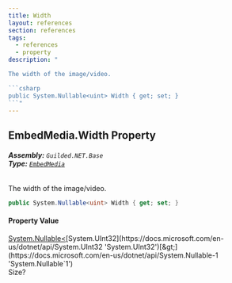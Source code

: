 ```yaml
---
title: Width
layout: references
section: references
tags:
  - references
  - property
description: "

The width of the image/video.

```csharp
public System.Nullable<uint> Width { get; set; }
```"
---
```


## EmbedMedia.Width Property
###### **Assembly:** `Guilded.NET.Base`<br/>**Type:** [`EmbedMedia`](EmbedMedia 'Guilded.NET.Base.Embeds.EmbedMedia')

The width of the image/video.

```csharp
public System.Nullable<uint> Width { get; set; }
```

#### Property Value
[System.Nullable&lt;](https://docs.microsoft.com/en-us/dotnet/api/System.Nullable-1 'System.Nullable`1')[System.UInt32](https://docs.microsoft.com/en-us/dotnet/api/System.UInt32 'System.UInt32')[&gt;](https://docs.microsoft.com/en-us/dotnet/api/System.Nullable-1 'System.Nullable`1')  
Size?